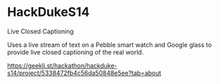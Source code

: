 HackDukeS14
===========
Live Closed Captioning

Uses a live stream of text on a Pebble smart watch and Google glass to provide live closed captioning of the real world.


https://geekli.st/hackathon/hackduke-s14/project/5338472fb4c56da50848e5ee?tab=about
